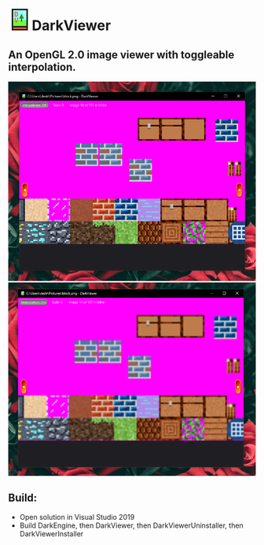 # ![icon256.png](src/icon48.png)DarkViewer

## An OpenGL 2.0 image viewer with toggleable interpolation.
![screenshotNoInterp.png](screenshotNoInterp.png)
![screenshotInterp.png](screenshotInterp.png)

## Build:
- Open solution in Visual Studio 2019
- Build DarkEngine, then DarkViewer, then DarkViewerUninstaller, then DarkViewerInstaller